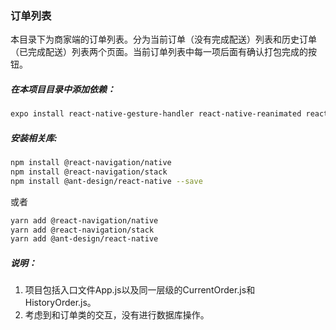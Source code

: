 ### 订单列表

本目录下为商家端的订单列表。分为当前订单（没有完成配送）列表和历史订单（已完成配送）列表两个页面。当前订单列表中每一项后面有确认打包完成的按钮。

##### 在本项目目录中添加依赖：

```bash
expo install react-native-gesture-handler react-native-reanimated react-native-screens react-native-safe-area-context @react-native-community/masked-view
```

##### 安装相关库:

```bash
npm install @react-navigation/native
npm install @react-navigation/stack
npm install @ant-design/react-native --save
```
或者

```bash
yarn add @react-navigation/native
yarn add @react-navigation/stack
yarn add @ant-design/react-native
```

##### 说明：

1. 项目包括入口文件App.js以及同一层级的CurrentOrder.js和HistoryOrder.js。
2. 考虑到和订单类的交互，没有进行数据库操作。